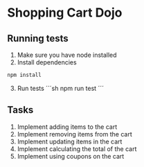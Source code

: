 # Shopping Cart Dojo

## Running tests

1. Make sure you have node installed
2. Install dependencies
```sh
npm install
```
3. Run tests
´´´sh
npm run test
´´´
## Tasks
1. Implement adding items to the cart
2. Implement removing items from the cart
3. Implement updating items in the cart
4. Implement calculating the total of the cart
5. Implement using coupons on the cart
